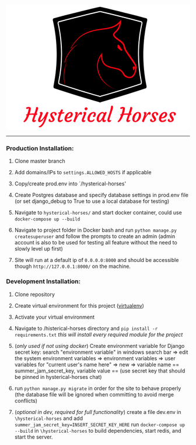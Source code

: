 [![Team Logo](./horsescodejamlogo.png?raw=true "Logo")](#)  

<hr>

### Production Installation:
1. Clone master branch

2. Add domains/IPs to `settings.ALLOWED_HOSTS` if applicable

3. Copy/create prod.env into `/hysterical-horses'

4. Create Postgres database and specify database settings in prod.env file (or set django_debug to True to use a local
database for testing)

5. Navigate to `hysterical-horses/` and start docker container, could use `docker-compose up --build`

6. Navigate to project folder in Docker bash and run `python manage.py createsuperuser` and follow the prompts to create
an admin (admin account is also to be used for testing all feature without the need to slowly level up first)

7. Site will run at a default ip of `0.0.0.0:8000` and should be accessible though `http://127.0.0.1:8000/` on the 
machine.

### Development Installation:
1. Clone repository

2. Create virtual environment for this project ([virtualenv](https://pypi.org/project/virtualenv/))

3. Activate your virtual environment 

4. Navigate to /histerical-horses directory and `pip install -r requirements.txt`
 *this will install every required module for the project* 
 
5. (*only used if not using docker*) Create environment variable for Django secret key: search "environment variable" in windows search bar => 
edit the system environment variables => environment variables => user variables for "current user's name here" => new =>
variable name == summer_jam_secret_key, variable value == (use secret key that should be pinned in hysterical-horses chat)

6. run `python manage.py migrate` in order for the site to behave properly (the database
file will be ignored when committing to avoid merge conflicts)

7. (*optional in dev, required for full functionality*) create a file dev.env in `\hysterical-horses` and add `summer_jam_secret_key=INSERT_SECRET_KEY_HERE` run `docker-compose up --build` in `\hysterical-horses` to build dependencies, start redis, and start the server.
